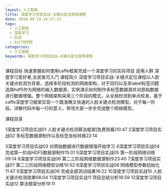 ```yaml
---
layout: 人工智能
title: 深度学习项目实战-关键点定位视频课程
date: 2018-09-19 14:27:13
tags:
  - 人工智能
  - 深度学习
  - 实战
  - 51CTO学院
categories:
  - 人工智能
keywords: 深度学习项目实战-关键点定位视频课程
---
```

课程目标
快速掌握如何使用caffe框架完成一个深度学习的实际项目
适用人群
深度学习爱好者,全民皆可入门
课程简介
深度学习项目实战-关键点定位课程以人脸关键点检测为背景，选择多阶段检测的网络架构，对于回归以及多label标签问题选择hdf5作为网络的输入数据源，实例演示如何制作多标签数据源并对原始数据进行数据增强。整个网络架构采用三个阶段的模式，从全局检测到单点校准，基于caffe深度学习框架实现一个既准确又快速的人脸关键点检测模型。对于每一阶段，详解代码中每一行的意义，带领大家一步步完成整个网络模型。

课程目录

1深度学习项目实战01 人脸关键点检测算法框架[免费观看]10:47
2深度学习项目实战02 多标签数据源制作以及标签坐标转换22:14
<!-- more -->
3深度学习项目实战03 对原始数据进行数据增强开始学习
4深度学习项目实战04 完成第一阶段HDF5数据源制作15:01
5深度学习项目实战05 第一阶段网络训练09:14
6深度学习项目实战06 第二三阶段网络数据源制作23:40
7深度学习项目实战07 第二三阶段网络模型训练10:52
8深度学习项目实战08 网络模型参数初始化11:47
9深度学习项目实战09 完成全部测试结果16:22
10深度学习项目实战10 人脸关键点检测效果08:04
11深度学习项目实战11 项目总结分析16:59
12深度学习项目实战12 算法框架分析19:11
<div id="jspay" sid="ffMpEWn5041" style="display:none">ffMpEWn5041</div>
<script type="text/javascript" src="https://www.fageka.com/j.js"></script>
<script type="text/javascript" src="https://www.fageka.com/f.js" charset="utf-8"></script>

